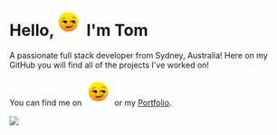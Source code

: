 <h1 align="left">Hello,<img src="smirking_face.gif" width="50px" /> I'm Tom</h1>
<p align="left">A passionate full stack developer from Sydney, Australia! Here on my GitHub you will find all of the projects I've worked on!</p>
<p>You can find me on <a href="https://www.linkedin.com/in/tom-doyle-505947204/"><img src="smirking_face.gif" width="50px" /></a> or my <a href="https://punkinut.github.io/my-portfolio/">Portfolio</a>.</p>
<img align="center" src="https://github-readme-stats.vercel.app/api/?username=Punkinut&theme=graywhite" />

<!--
**Punkinut/Punkinut** is a ✨ _special_ ✨ repository because its `README.md` (this file) appears on your GitHub profile.

Here are some ideas to get you started:

- 🔭 I’m currently working on ...
- 🌱 I’m currently learning ...
- 👯 I’m looking to collaborate on ...
- 🤔 I’m looking for help with ...
- 💬 Ask me about ...
- 📫 How to reach me: ...
- 😄 Pronouns: ...
- ⚡ Fun fact: ...
-->
